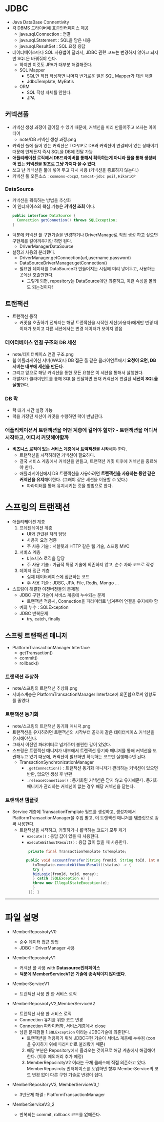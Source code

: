 # JDBC
- Java DataBase Connentivity
- 각 DBMS 드라이버에 표준인터페이스 제공
  - java.sql.Connection : 연결
  - java.sql.Statement : SQL을 담은 내용
  - java.sql.ResultSet : SQL 요청 응답
- 데이터베이스마다 SQL 사용법이 달라서, JDBC 관련 코드는 변경하지 않아고 되지만 SQL은 바꿔줘야 한다. 
  - 하지만 이것도 JPA가 대부분 해결해준다. 
  - SQL Mapper
    - SQL만 직접 작성하면 나머지 번거로운 일은 SQL Mapper가 대신 해결
    - JdbcTemplate, MyBatis
  - ORM
    - SQL 작성 자체를 안한다.
    - JPA

## 커넥션풀
- 커넥션 생성 과정이 길어질 수 있기 때문에, 커넥션을 미리 만들어주고 쓰자는 아이디어 
  - note/DB 커넥션 생성 과정.png
- 커넥션 풀에 들어 있는 커넥션은 TCP/IP로 DB와 커넥션이 연결되어 있는 상태이기 때문에 언제든지 즉시 SQL을 DB에 전달 가능
- **애플리케이션 로직에서 DB드라이버를 통해서 획득하는게 아니라 풀을 통해 생성되어 있는 커넥션을 참조로 그냥 가져다 쓸 수 있다.**
- 쓰고 난 커넥션은 풀에 넣어 두고 다시 사용 (커넥션을 종료하지 않는다.)
- 커넥션 풀 오픈소스 : `commons-dbcp2`, `tomcat-jdbc poil`, `HikariCP`

### DataSource
- 커넥션을 획득하는 방법을 추상화
- 이 인터페이스의 핵심 기능은 **커넥션 조회** 이다.
  ```java
  public interface DataSource {
    Connection getConnetion() throws SQLException;
  }
  ```
- 덕분에 커넥션 풀 구현기술을 변경하거나 DriverManage로 직접 생성 하고 싶으면 구현체를 갈아끼우기만 하면 된다.  
  - DriverManagerDataSource
- 설정과 사용의 분리했다. 
  - DriverManager.getConnection(url,username,password)
  - DataSourceDriverManager.getConnection()
  - 필요한 데이터를 DataSource가 만들어지는 시점에 미리 넣어두고, 사용하는 곳에선 호출만한다. 
    - 그렇게 되면, repository는 DataSource에만 의존하고, 이런 속성을 몰라도 되는것이다!

## 트랜잭션
- 트랜잭션 동작
  - 커밋을 호출하기 전까지는 해당 트랜잭션을 시작한 세션(사용자)에게만 변경 데이터가 보이고 다른 세션에서는 변경 데이터가 보이지 않음

### 데이터베이스 연결 구조와 DB 세션 
  - note/데이터베이스 연결 구조.png
  - 웹 어플리케이션 서버(WAS)나 DB 접근 툴 같은 클라이언트에서 **요청이 오면, DB 서버는 내부에 세션을 만든다**.
  - 그리고 앞으로 해당 커넥션을 통한 모든 요청은 이 세션을 통해서 실행한다. 
  - 개발자가 클라이언트를 통해 SQL을 전달하면 현재 커넥션에 연결된 **세션이 SQL을 실행**한다. 

### DB 락 
- 락 대기 시간 설정 가능
- 락을 가졌던 세션이 커밋을 수행하면 락이 반납된다. 

### 애플리케이션서 트랜잭션을 어떤 계층에 걸어야 할까? - 트랜잭션을 어디서 시작하고, 어디서 커밋해야할까
- **비즈니스 로직이 있는 서비스 계층에서 트랙잭션을 시작**해야 한다. 
  - 트랜잭션을 시작하려면 커넥션이 필요하다.
  - 결국 서비스 계층에서 커넥션을 만들고, 트랜잭션 커밋 이후에 커넥션을 종료해야 한다. 
  - 애플리케이션에서 DB 트랜잭션을 사용하려면 **트랜잭션을 사용하는 동안 같은 커넥션을 유지**해야한다. (그래야 같은 세션을 이용할 수 있다.)
    - 파라미터를 통해 유지시키는 것을 방법으로 한다.


# 스프링의 트랜잭션
- 애플리케이션 계층
  1. 프레젠테이션 계층
     - UI와 관련된 처리 담당
     - 사용자 요청 검증
     - 주 사용 기술 : 서블릿과 HTTP 같은 웹 기술, 스프링 MVC
  2. 서비스 계층
     - 비즈니스 로직을 담당
     - 주 사용 기술 : 가급적 특정 기술에 의존하지 않고, 순수 자바 코드로 작성
  3. 데이터 접근 계층
     - 실제 데이터베이스에 접근하는 코드
     - 주 사용 기술 : JDBC, JPA, File, Redis, Mongo ...
- 스프링이 해결한 이전버전들의 문제점
  - JDBC 구현 기술이 서비스 계층에 누수되는 문제
    - 트랜잭션 적용시, Connection을 파라미터로 넘겨주어 연결을 유지해야 함
  - 예외 누수 : SQLException
  - JDBC 반복문제 
    - try, catch, finally

## 스프링 트랜잭션 매니저
- PlatformTransactionManager Interface 
  - getTransaction()
  - commit()
  - rollback()
### 트랜잭션 추상화
- note/스프링의 트랜잭션 추상화.png
- 서비스계층은 PlatformTransactionManager Interface에 의존함으로써 영향도를 줄였다
 
### 트랜잭션 동기화
- note/스프링의 트랜잭션 동기화 매니저.png
- 트랜잭션을 유지하려면 트랜잭션의 시작부터 끝까지 같은 데이터베이스 커넥션을 유지해야한다.
- 그래서 이전엔 파라미터로 넘겨주며 불편한 감이 있었다.
- 스프링은 트랜잭션 매니저가 내부에서 트랜잭션 동기화 매니저를 통해 커넥션을 보관해두고 있기 때문에, 커넥션이 필요하면 획득하는 코드만 실행해주면 된다.
  - TransactionSynchronizationManager
    - `.getConnection()` : 트랜잭션 동기화 매니저가 관리하는 커넥션이 있으면 반환, 없으면 생성 후 반환 
    - `.releaseConnetion()` : 동기화된 커넥션은 닫지 않고 유지해준다. 동기화 매니저가 관리하는 커넥션이 없는 경우 해당 커넥션을 닫는다.
  
### 트랜잭션 템플릿 
- Service 계층에 TransactionTemplate 필드를 생성하고, 생성자에서 PlatformTransactionManager을 주입 받고, 이 트랜잭션 매니저를 템플릿으로 감싸 사용한다.
  - 트랜잭션을 시작하고, 커밋하거나 롤백하는 코드가 모두 제거
    - `execute()` : 응답 값이 있을 때 사용한다. 
    - `executeWithoutResult()` : 응답 값이 없을 때 사용한다.
    ```java
        private final TransactionTemplate txTemplate;
    
       public void accountTransfer(String fromId, String toId, int money) throws SQLException {
          txTemplate.executeWithoutResult((status) -> {
          try {
          bizLogic(fromId, toId, money);
          } catch (SQLException e) {
          throw new IllegalStateException(e);
          }
        }); }
    ```

---
# 파일 설명
- MemberReposirotyV0
  - 순수 데이터 접근 방법
  - JDBC - DriverManager 사용
  
- MemberReposirotyV1
  - 커넥션 풀 사용 with **Datasource인터페이스** 
  - **덕분에 MemberServiceV1은 기술에 종속적이지 않아졌다.**
  
- MemberServiceV1 
  - 트랜잭션 사용 안 한 서비스 로직
  
- MemberReposirotyV2,MemberServiceV2
  - 트랜잭션 사용 한 서비스 로직  
  - Connection 유지를 위한 코드 변경 
  - Connection 파라미터화, 서비스계층에서 close
  - 남은 문제점들
    1.`SQLException` 이라는 JDBC기술에 의존한다.
      - 트랜잭션을 적용하기 위해 JDBC구현 기술이 서비스 계층에 누수됨 (con을 유지하기 위해 파라미터로 불러왔기 때문)
    2. 해당 부분은 Repository에서 올라오는 것이므로 해당 계층에서 해결해야 한다. (이후 예외처리 추가 예정)
    3. MemberReposirotyV2 이라는 구체 클래스에 직접 의존하고 있다. MemberReposiroty 인터페이스를 도입하면 향후 MemberService의 코드 변경 없이 다른 구현 기술로 변경이 쉽다. 
- MemberRepositoryV3, MemberServiceV3_1
  - 3번문제 해결 : PlatformTransactionManager
- MemberServiceV3_2
  - 반복되는 commit, rollback 코드를 없애준다. 